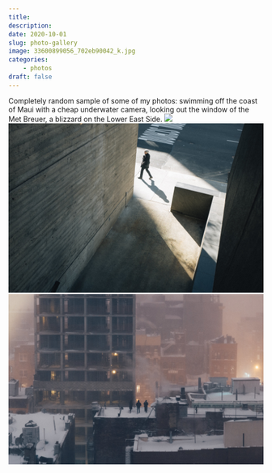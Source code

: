 ```yaml
---
title: 
description: 
date: 2020-10-01
slug: photo-gallery
image: 33600899056_702eb90042_k.jpg
categories:
    - photos
draft: false    
---
```

Completely random sample of some of my photos: swimming off the coast of Maui with a cheap underwater camera, looking out the window of the Met Breuer, a blizzard on the Lower East Side.
![](37608895574_e8c04b5e52_o.jpg) ![](37442715464_7c71abdfe6_k.jpg)  ![](33600899056_702eb90042_k.jpg)